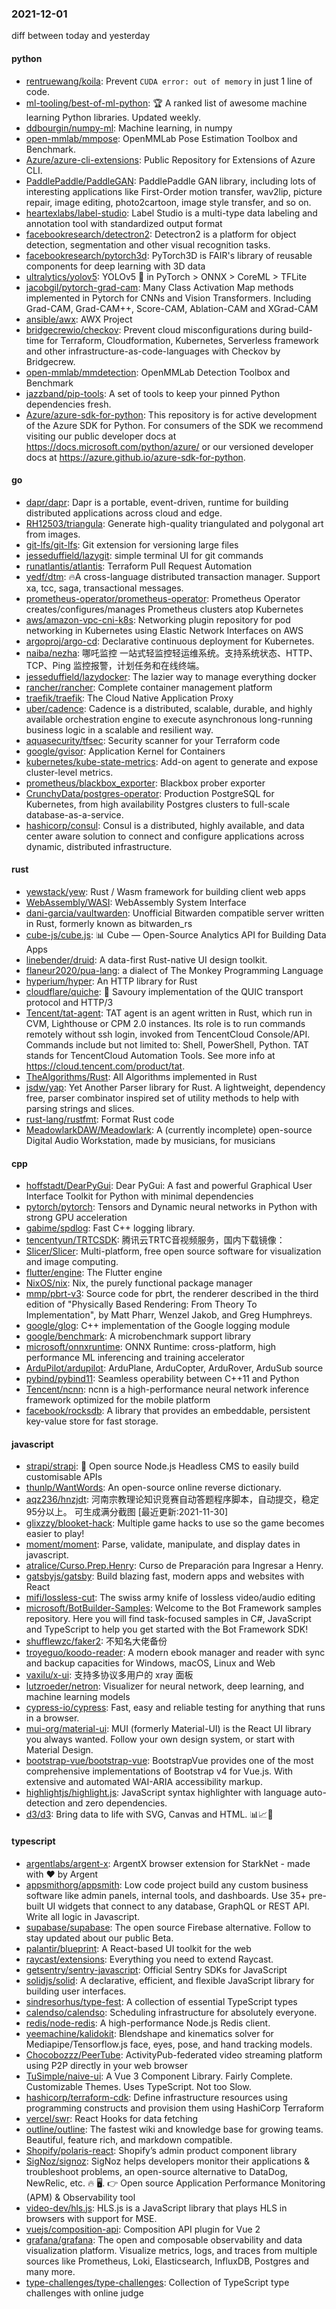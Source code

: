 ### 2021-12-01
diff between today and yesterday

#### python
* [rentruewang/koila](https://github.com/rentruewang/koila): Prevent `CUDA error: out of memory` in just 1 line of code.
* [ml-tooling/best-of-ml-python](https://github.com/ml-tooling/best-of-ml-python): 🏆 A ranked list of awesome machine learning Python libraries. Updated weekly.
* [ddbourgin/numpy-ml](https://github.com/ddbourgin/numpy-ml): Machine learning, in numpy
* [open-mmlab/mmpose](https://github.com/open-mmlab/mmpose): OpenMMLab Pose Estimation Toolbox and Benchmark.
* [Azure/azure-cli-extensions](https://github.com/Azure/azure-cli-extensions): Public Repository for Extensions of Azure CLI.
* [PaddlePaddle/PaddleGAN](https://github.com/PaddlePaddle/PaddleGAN): PaddlePaddle GAN library, including lots of interesting applications like First-Order motion transfer, wav2lip, picture repair, image editing, photo2cartoon, image style transfer, and so on.
* [heartexlabs/label-studio](https://github.com/heartexlabs/label-studio): Label Studio is a multi-type data labeling and annotation tool with standardized output format
* [facebookresearch/detectron2](https://github.com/facebookresearch/detectron2): Detectron2 is a platform for object detection, segmentation and other visual recognition tasks.
* [facebookresearch/pytorch3d](https://github.com/facebookresearch/pytorch3d): PyTorch3D is FAIR's library of reusable components for deep learning with 3D data
* [ultralytics/yolov5](https://github.com/ultralytics/yolov5): YOLOv5 🚀 in PyTorch > ONNX > CoreML > TFLite
* [jacobgil/pytorch-grad-cam](https://github.com/jacobgil/pytorch-grad-cam): Many Class Activation Map methods implemented in Pytorch for CNNs and Vision Transformers. Including Grad-CAM, Grad-CAM++, Score-CAM, Ablation-CAM and XGrad-CAM
* [ansible/awx](https://github.com/ansible/awx): AWX Project
* [bridgecrewio/checkov](https://github.com/bridgecrewio/checkov): Prevent cloud misconfigurations during build-time for Terraform, Cloudformation, Kubernetes, Serverless framework and other infrastructure-as-code-languages with Checkov by Bridgecrew.
* [open-mmlab/mmdetection](https://github.com/open-mmlab/mmdetection): OpenMMLab Detection Toolbox and Benchmark
* [jazzband/pip-tools](https://github.com/jazzband/pip-tools): A set of tools to keep your pinned Python dependencies fresh.
* [Azure/azure-sdk-for-python](https://github.com/Azure/azure-sdk-for-python): This repository is for active development of the Azure SDK for Python. For consumers of the SDK we recommend visiting our public developer docs at https://docs.microsoft.com/python/azure/ or our versioned developer docs at https://azure.github.io/azure-sdk-for-python.

#### go
* [dapr/dapr](https://github.com/dapr/dapr): Dapr is a portable, event-driven, runtime for building distributed applications across cloud and edge.
* [RH12503/triangula](https://github.com/RH12503/triangula): Generate high-quality triangulated and polygonal art from images.
* [git-lfs/git-lfs](https://github.com/git-lfs/git-lfs): Git extension for versioning large files
* [jesseduffield/lazygit](https://github.com/jesseduffield/lazygit): simple terminal UI for git commands
* [runatlantis/atlantis](https://github.com/runatlantis/atlantis): Terraform Pull Request Automation
* [yedf/dtm](https://github.com/yedf/dtm): 🔥A cross-language distributed transaction manager. Support xa, tcc, saga, transactional messages.
* [prometheus-operator/prometheus-operator](https://github.com/prometheus-operator/prometheus-operator): Prometheus Operator creates/configures/manages Prometheus clusters atop Kubernetes
* [aws/amazon-vpc-cni-k8s](https://github.com/aws/amazon-vpc-cni-k8s): Networking plugin repository for pod networking in Kubernetes using Elastic Network Interfaces on AWS
* [argoproj/argo-cd](https://github.com/argoproj/argo-cd): Declarative continuous deployment for Kubernetes.
* [naiba/nezha](https://github.com/naiba/nezha): 哪吒监控 一站式轻监控轻运维系统。支持系统状态、HTTP、TCP、Ping 监控报警，计划任务和在线终端。
* [jesseduffield/lazydocker](https://github.com/jesseduffield/lazydocker): The lazier way to manage everything docker
* [rancher/rancher](https://github.com/rancher/rancher): Complete container management platform
* [traefik/traefik](https://github.com/traefik/traefik): The Cloud Native Application Proxy
* [uber/cadence](https://github.com/uber/cadence): Cadence is a distributed, scalable, durable, and highly available orchestration engine to execute asynchronous long-running business logic in a scalable and resilient way.
* [aquasecurity/tfsec](https://github.com/aquasecurity/tfsec): Security scanner for your Terraform code
* [google/gvisor](https://github.com/google/gvisor): Application Kernel for Containers
* [kubernetes/kube-state-metrics](https://github.com/kubernetes/kube-state-metrics): Add-on agent to generate and expose cluster-level metrics.
* [prometheus/blackbox_exporter](https://github.com/prometheus/blackbox_exporter): Blackbox prober exporter
* [CrunchyData/postgres-operator](https://github.com/CrunchyData/postgres-operator): Production PostgreSQL for Kubernetes, from high availability Postgres clusters to full-scale database-as-a-service.
* [hashicorp/consul](https://github.com/hashicorp/consul): Consul is a distributed, highly available, and data center aware solution to connect and configure applications across dynamic, distributed infrastructure.

#### rust
* [yewstack/yew](https://github.com/yewstack/yew): Rust / Wasm framework for building client web apps
* [WebAssembly/WASI](https://github.com/WebAssembly/WASI): WebAssembly System Interface
* [dani-garcia/vaultwarden](https://github.com/dani-garcia/vaultwarden): Unofficial Bitwarden compatible server written in Rust, formerly known as bitwarden_rs
* [cube-js/cube.js](https://github.com/cube-js/cube.js): 📊 Cube — Open-Source Analytics API for Building Data Apps
* [linebender/druid](https://github.com/linebender/druid): A data-first Rust-native UI design toolkit.
* [flaneur2020/pua-lang](https://github.com/flaneur2020/pua-lang): a dialect of The Monkey Programming Language
* [hyperium/hyper](https://github.com/hyperium/hyper): An HTTP library for Rust
* [cloudflare/quiche](https://github.com/cloudflare/quiche): 🥧 Savoury implementation of the QUIC transport protocol and HTTP/3
* [Tencent/tat-agent](https://github.com/Tencent/tat-agent): TAT agent is an agent written in Rust, which run in CVM, Lighthouse or CPM 2.0 instances. Its role is to run commands remotely without ssh login, invoked from TencentCloud Console/API. Commands include but not limited to: Shell, PowerShell, Python. TAT stands for TencentCloud Automation Tools. See more info at https://cloud.tencent.com/product/tat.
* [TheAlgorithms/Rust](https://github.com/TheAlgorithms/Rust): All Algorithms implemented in Rust
* [jsdw/yap](https://github.com/jsdw/yap): Yet Another Parser library for Rust. A lightweight, dependency free, parser combinator inspired set of utility methods to help with parsing strings and slices.
* [rust-lang/rustfmt](https://github.com/rust-lang/rustfmt): Format Rust code
* [MeadowlarkDAW/Meadowlark](https://github.com/MeadowlarkDAW/Meadowlark): A (currently incomplete) open-source Digital Audio Workstation, made by musicians, for musicians

#### cpp
* [hoffstadt/DearPyGui](https://github.com/hoffstadt/DearPyGui): Dear PyGui: A fast and powerful Graphical User Interface Toolkit for Python with minimal dependencies
* [pytorch/pytorch](https://github.com/pytorch/pytorch): Tensors and Dynamic neural networks in Python with strong GPU acceleration
* [gabime/spdlog](https://github.com/gabime/spdlog): Fast C++ logging library.
* [tencentyun/TRTCSDK](https://github.com/tencentyun/TRTCSDK): 腾讯云TRTC音视频服务，国内下载镜像：
* [Slicer/Slicer](https://github.com/Slicer/Slicer): Multi-platform, free open source software for visualization and image computing.
* [flutter/engine](https://github.com/flutter/engine): The Flutter engine
* [NixOS/nix](https://github.com/NixOS/nix): Nix, the purely functional package manager
* [mmp/pbrt-v3](https://github.com/mmp/pbrt-v3): Source code for pbrt, the renderer described in the third edition of "Physically Based Rendering: From Theory To Implementation", by Matt Pharr, Wenzel Jakob, and Greg Humphreys.
* [google/glog](https://github.com/google/glog): C++ implementation of the Google logging module
* [google/benchmark](https://github.com/google/benchmark): A microbenchmark support library
* [microsoft/onnxruntime](https://github.com/microsoft/onnxruntime): ONNX Runtime: cross-platform, high performance ML inferencing and training accelerator
* [ArduPilot/ardupilot](https://github.com/ArduPilot/ardupilot): ArduPlane, ArduCopter, ArduRover, ArduSub source
* [pybind/pybind11](https://github.com/pybind/pybind11): Seamless operability between C++11 and Python
* [Tencent/ncnn](https://github.com/Tencent/ncnn): ncnn is a high-performance neural network inference framework optimized for the mobile platform
* [facebook/rocksdb](https://github.com/facebook/rocksdb): A library that provides an embeddable, persistent key-value store for fast storage.

#### javascript
* [strapi/strapi](https://github.com/strapi/strapi): 🚀 Open source Node.js Headless CMS to easily build customisable APIs
* [thunlp/WantWords](https://github.com/thunlp/WantWords): An open-source online reverse dictionary.
* [aqz236/hnzjdt](https://github.com/aqz236/hnzjdt): 河南宗教理论知识竞赛自动答题程序脚本，自动提交，稳定95分以上。 可生成满分截图 [最近更新:2021-11-30]
* [glixzzy/blooket-hack](https://github.com/glixzzy/blooket-hack): Multiple game hacks to use so the game becomes easier to play!
* [moment/moment](https://github.com/moment/moment): Parse, validate, manipulate, and display dates in javascript.
* [atralice/Curso.Prep.Henry](https://github.com/atralice/Curso.Prep.Henry): Curso de Preparación para Ingresar a Henry.
* [gatsbyjs/gatsby](https://github.com/gatsbyjs/gatsby): Build blazing fast, modern apps and websites with React
* [mifi/lossless-cut](https://github.com/mifi/lossless-cut): The swiss army knife of lossless video/audio editing
* [microsoft/BotBuilder-Samples](https://github.com/microsoft/BotBuilder-Samples): Welcome to the Bot Framework samples repository. Here you will find task-focused samples in C#, JavaScript and TypeScript to help you get started with the Bot Framework SDK!
* [shufflewzc/faker2](https://github.com/shufflewzc/faker2): 不知名大佬备份
* [troyeguo/koodo-reader](https://github.com/troyeguo/koodo-reader): A modern ebook manager and reader with sync and backup capacities for Windows, macOS, Linux and Web
* [vaxilu/x-ui](https://github.com/vaxilu/x-ui): 支持多协议多用户的 xray 面板
* [lutzroeder/netron](https://github.com/lutzroeder/netron): Visualizer for neural network, deep learning, and machine learning models
* [cypress-io/cypress](https://github.com/cypress-io/cypress): Fast, easy and reliable testing for anything that runs in a browser.
* [mui-org/material-ui](https://github.com/mui-org/material-ui): MUI (formerly Material-UI) is the React UI library you always wanted. Follow your own design system, or start with Material Design.
* [bootstrap-vue/bootstrap-vue](https://github.com/bootstrap-vue/bootstrap-vue): BootstrapVue provides one of the most comprehensive implementations of Bootstrap v4 for Vue.js. With extensive and automated WAI-ARIA accessibility markup.
* [highlightjs/highlight.js](https://github.com/highlightjs/highlight.js): JavaScript syntax highlighter with language auto-detection and zero dependencies.
* [d3/d3](https://github.com/d3/d3): Bring data to life with SVG, Canvas and HTML. 📊📈🎉

#### typescript
* [argentlabs/argent-x](https://github.com/argentlabs/argent-x): ArgentX browser extension for StarkNet - made with ❤️ by Argent
* [appsmithorg/appsmith](https://github.com/appsmithorg/appsmith): Low code project build any custom business software like admin panels, internal tools, and dashboards. Use 35+ pre-built UI widgets that connect to any database, GraphQL or REST API. Write all logic in Javascript.
* [supabase/supabase](https://github.com/supabase/supabase): The open source Firebase alternative. Follow to stay updated about our public Beta.
* [palantir/blueprint](https://github.com/palantir/blueprint): A React-based UI toolkit for the web
* [raycast/extensions](https://github.com/raycast/extensions): Everything you need to extend Raycast.
* [getsentry/sentry-javascript](https://github.com/getsentry/sentry-javascript): Official Sentry SDKs for JavaScript
* [solidjs/solid](https://github.com/solidjs/solid): A declarative, efficient, and flexible JavaScript library for building user interfaces.
* [sindresorhus/type-fest](https://github.com/sindresorhus/type-fest): A collection of essential TypeScript types
* [calendso/calendso](https://github.com/calendso/calendso): Scheduling infrastructure for absolutely everyone.
* [redis/node-redis](https://github.com/redis/node-redis): A high-performance Node.js Redis client.
* [yeemachine/kalidokit](https://github.com/yeemachine/kalidokit): Blendshape and kinematics solver for Mediapipe/Tensorflow.js face, eyes, pose, and hand tracking models.
* [Chocobozzz/PeerTube](https://github.com/Chocobozzz/PeerTube): ActivityPub-federated video streaming platform using P2P directly in your web browser
* [TuSimple/naive-ui](https://github.com/TuSimple/naive-ui): A Vue 3 Component Library. Fairly Complete. Customizable Themes. Uses TypeScript. Not too Slow.
* [hashicorp/terraform-cdk](https://github.com/hashicorp/terraform-cdk): Define infrastructure resources using programming constructs and provision them using HashiCorp Terraform
* [vercel/swr](https://github.com/vercel/swr): React Hooks for data fetching
* [outline/outline](https://github.com/outline/outline): The fastest wiki and knowledge base for growing teams. Beautiful, feature rich, and markdown compatible.
* [Shopify/polaris-react](https://github.com/Shopify/polaris-react): Shopify’s admin product component library
* [SigNoz/signoz](https://github.com/SigNoz/signoz): SigNoz helps developers monitor their applications & troubleshoot problems, an open-source alternative to DataDog, NewRelic, etc. 🔥 🖥. 👉 Open source Application Performance Monitoring (APM) & Observability tool
* [video-dev/hls.js](https://github.com/video-dev/hls.js): HLS.js is a JavaScript library that plays HLS in browsers with support for MSE.
* [vuejs/composition-api](https://github.com/vuejs/composition-api): Composition API plugin for Vue 2
* [grafana/grafana](https://github.com/grafana/grafana): The open and composable observability and data visualization platform. Visualize metrics, logs, and traces from multiple sources like Prometheus, Loki, Elasticsearch, InfluxDB, Postgres and many more.
* [type-challenges/type-challenges](https://github.com/type-challenges/type-challenges): Collection of TypeScript type challenges with online judge
